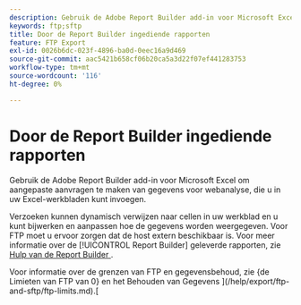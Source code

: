 ```yaml
---
description: Gebruik de Adobe Report Builder add-in voor Microsoft Excel om aangepaste aanvragen te maken van gegevens voor webanalyse, die u in uw Excel-werkbladen kunt invoegen.
keywords: ftp;sftp
title: Door de Report Builder ingediende rapporten
feature: FTP Export
exl-id: 0026b6dc-023f-4896-ba0d-0eec16a9d469
source-git-commit: aac5421b658cf06b20ca5a3d22f07ef441283753
workflow-type: tm+mt
source-wordcount: '116'
ht-degree: 0%

---
```


# Door de Report Builder ingediende rapporten

Gebruik de Adobe Report Builder add-in voor Microsoft Excel om aangepaste aanvragen te maken van gegevens voor webanalyse, die u in uw Excel-werkbladen kunt invoegen.

Verzoeken kunnen dynamisch verwijzen naar cellen in uw werkblad en u kunt bijwerken en aanpassen hoe de gegevens worden weergegeven. Voor FTP moet u ervoor zorgen dat de host extern beschikbaar is. Voor meer informatie over de [!UICONTROL Report Builder] geleverde rapporten, zie [ Hulp van de Report Builder ](https://experienceleague.adobe.com/en/docs/analytics/analyze/report-builder/report-buider-overview).

Voor informatie over de grenzen van FTP en gegevensbehoud, zie {de Limieten van FTP van 0} en het Behouden van Gegevens ](/help/export/ftp-and-sftp/ftp-limits.md).[
